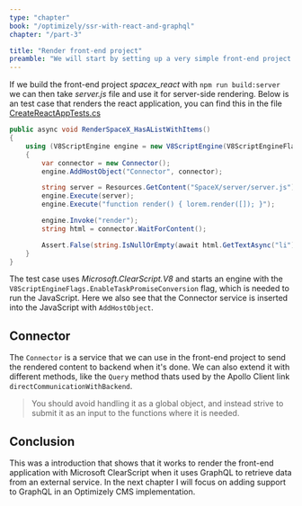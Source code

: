 ```yaml
---
type: "chapter"
book: "/optimizely/ssr-with-react-and-graphql"
chapter: "/part-3"

title: "Render front-end project"
preamble: "We will start by setting up a very simple front-end project that uses a public GraphQL service. We will then use this project to get an server-side rendering."
---
```


If we build the front-end project _spacex_react_ with `npm run build:server` we can then take _server.js_ file and use it for server-side rendering. Below is an test case that renders the react application, you can find this in the file [CreateReactAppTests.cs](https://github.com/loremipsumdonec/optimizely-cms-models/blob/master/posts/ssr_with_react_and_graphql/example/lorem_headless_tests/CreateReactAppTests.cs)

```csharp
public async void RenderSpaceX_HasAListWithItems()
{
    using (V8ScriptEngine engine = new V8ScriptEngine(V8ScriptEngineFlags.EnableTaskPromiseConversion))
    {
        var connector = new Connector();
        engine.AddHostObject("Connector", connector);

        string server = Resources.GetContent("SpaceX/server/server.js");
        engine.Execute(server);
        engine.Execute("function render() { lorem.render([]); }");

        engine.Invoke("render");
        string html = connector.WaitForContent();

        Assert.False(string.IsNullOrEmpty(await html.GetTextAsync("li")));
    }
}
```

The test case uses _Microsoft.ClearScript.V8_ and starts an engine with the `V8ScriptEngineFlags.EnableTaskPromiseConversion` flag, which is needed to run the JavaScript. Here we also see that the Connector service is inserted into the JavaScript with `AddHostObject`.

## Connector

The `Connector` is a service that we can use in the front-end project to send the rendered content to backend when it's done. We can also extend it with different methods, like the `Query` method thats used by the Apollo Client link `directCommunicationWithBackend`.

> You should avoid handling it as a global object, and instead strive to submit it as an input to the functions where it is needed.

## Conclusion

This was a introduction that shows that it works to render the front-end application with Microsoft ClearScript when it uses GraphQL to retrieve data from an external service. In the next chapter I will focus on adding support to GraphQL in an Optimizely CMS implementation.
